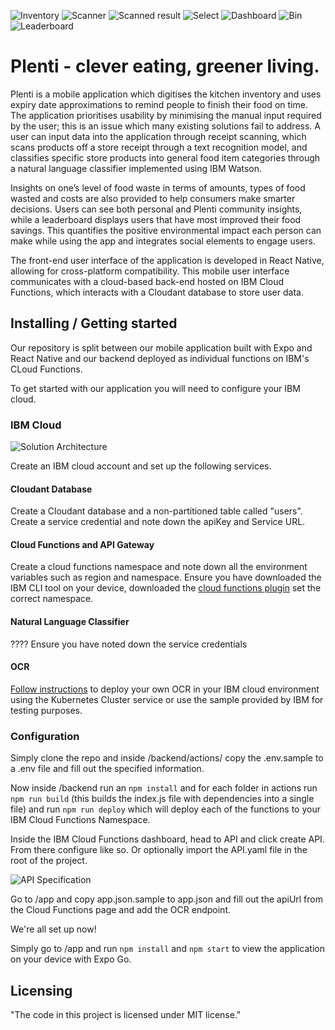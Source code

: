 ![Inventory](/images/inventory.jpeg "Inventory")
![Scanner](/images/scanner.jpeg "Scanner")
![Scanned result](/images/scanned-result.jpeg "Scanned Result")
![Select](/images/select.jpeg "Select")
![Dashboard](/images/dashboard.jpeg "Dashboard")
![Bin](/images/bin.jpeg "Bin")
![Leaderboard](/images/leaderboard.jpeg "Leaderboard")

# Plenti - clever eating, greener living.

Plenti is a mobile application which digitises the kitchen inventory and uses expiry date approximations to remind people to finish their food on time. The application prioritises usability by minimising the manual input required by the user; this is an issue which many existing solutions fail to address. A user can input data into the application through receipt scanning, which scans products off a store receipt through a text recognition model, and classifies specific store products into general food item categories through a natural language classifier implemented using IBM Watson. 

Insights on one’s level of food waste in terms of amounts, types of food wasted and costs are also provided to help consumers make smarter decisions. Users can see both personal and Plenti community insights, while a leaderboard displays users that have most improved their food savings. This quantifies the positive environmental impact each person can make while using the app and integrates social elements to engage users. 

The front-end user interface of the application is developed in React Native, allowing for cross-platform compatibility. This mobile user interface communicates with a cloud-based back-end hosted on IBM Cloud Functions, which interacts with a Cloudant database to store user data. 

## Installing / Getting started

Our repository is split between our mobile application built with Expo and React Native and our backend deployed as individual functions on IBM's CLoud Functions.

To get started with our application you will need to configure your IBM cloud. 

### IBM Cloud

![Solution Architecture](/images/solution-architecture.png)

Create an IBM cloud account and set up the following services.

#### Cloudant Database 

Create a Cloudant database and a non-partitioned table called "users". Create a service credential and note down the apiKey and Service URL. 

#### Cloud Functions and API Gateway

Create a cloud functions namespace and note down all the environment variables such as region and namespace. Ensure you have downloaded the IBM CLI tool on your device, downloaded the [cloud functions plugin](https://cloud.ibm.com/functions/learn/cli) set the correct namespace. 
#### Natural Language Classifier 

???? Ensure you have noted down the service credentials 

#### OCR 

[Follow instructions](https://developer.ibm.com/technologies/artificial-intelligence/models/max-ocr/) to deploy your own OCR in your IBM cloud environment using the Kubernetes Cluster service or use the sample provided by IBM for testing purposes.

### Configuration

Simply clone the repo and inside /backend/actions/ copy the .env.sample to a .env file and fill out the specified information. 

Now inside /backend run an ```npm install``` and for each folder in actions run ```npm run build``` (this builds the index.js file with dependencies into a single file) and run ```npm run deploy``` which will deploy each of the functions to your IBM Cloud Functions Namespace. 

Inside the IBM Cloud Functions dashboard, head to API and click create API. From there configure like so. Or optionally import the API.yaml file in the root of the project.

![API Specification](/images/api-spec.png)

Go to /app and copy app.json.sample to app.json and fill out the apiUrl from the Cloud Functions page and add the OCR endpoint.

We're all set up now!

Simply go to /app and run ```npm install``` and ```npm start``` to view the application on your device with Expo Go. 

## Licensing

"The code in this project is licensed under MIT license."
